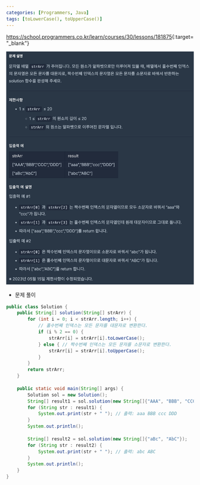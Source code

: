 ```yaml
---
categories: [Programmers, Java]
tags: [toLowerCase(), toUpperCase()] 
---
```


<https://school.programmers.co.kr/learn/courses/30/lessons/181875>{:target="_blank"}

![문제](/assets/img/programmers/java/%EB%B0%B0%EC%97%B4%EC%97%90%EC%84%9C_%EB%AC%B8%EC%9E%90%EC%97%B4_%EB%8C%80%EC%86%8C%EB%AC%B8%EC%9E%90_%EB%B3%80%ED%99%98%ED%95%98%EA%B8%B0.png)

- 문제 풀이

```java
public class Solution {
    public String[] solution(String[] strArr) {
        for (int i = 0; i < strArr.length; i++) {
            // 홀수번째 인덱스는 모든 문자를 대문자로 변환한다.
            if (i % 2 == 0) {
                strArr[i] = strArr[i].toLowerCase();
            } else { // 짝수번째 인덱스는 모든 문자를 소문자로 변환한다.
                strArr[i] = strArr[i].toUpperCase();
            }
        }
        return strArr;
    }

    public static void main(String[] args) {
        Solution sol = new Solution();
        String[] result1 = sol.solution(new String[]{"AAA", "BBB", "CCC", "DDD"});
        for (String str : result1) {
            System.out.print(str + " "); // 출력: aaa BBB ccc DDD
        }
        System.out.println();
        
        String[] result2 = sol.solution(new String[]{"aBc", "AbC"});
        for (String str : result2) {
            System.out.print(str + " "); // 출력: abc ABC
        }
        System.out.println();
    }
}
```

